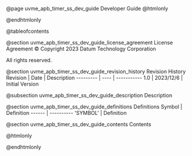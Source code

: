 @page uvme_apb_timer_ss_dev_guide Developer Guide
@htmlonly
<div class="autonumbering">
@endhtmlonly


@tableofcontents


@section uvme_apb_timer_ss_dev_guide_license_agreement License Agreement
© Copyright 2023 Datum Technology Corporation

All rights reserved.


@section uvme_apb_timer_ss_dev_guide_revision_history Revision History
Revision  | Date | Description
--------- | ---- | -----------
1.0 | 2023/12/6 | Initial Version

@subsection uvme_apb_timer_ss_dev_guide_description Description


@section uvme_apb_timer_ss_dev_guide_definitions Definitions
Symbol | Definition
------ | ----------
 'SYMBOL' | Definition


@section uvme_apb_timer_ss_dev_guide_contents Contents


@htmlonly
</div>
@endhtmlonly